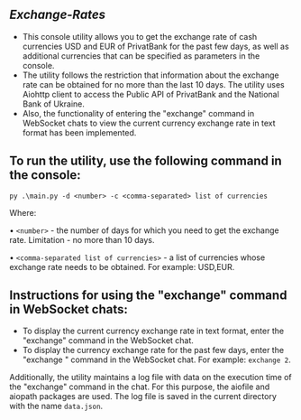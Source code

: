 ## _Exchange-Rates_

- This console utility allows you to get the exchange rate of cash currencies USD and EUR of PrivatBank for the past few days, as well as additional currencies that can be specified as parameters in the console.
- The utility follows the restriction that information about the exchange rate can be obtained for no more than the last 10 days. The utility uses Aiohttp client to access the Public API of PrivatBank and the National Bank of Ukraine.
- Also, the functionality of entering the "exchange" command in WebSocket chats to view the current currency exchange rate in text format has been implemented. 


## To run the utility, use the following command in the console: 

```
py .\main.py -d <number> -c <comma-separated> list of currencies
```
Where:

• ```<number>```  - the number of days for which you need to get the exchange rate. Limitation - no more than 10 days.

• ```<comma-separated list of currencies>``` - a list of currencies whose exchange rate needs to be obtained. For example: USD,EUR.


## Instructions for using the "exchange" command in WebSocket chats:

- To display the current currency exchange rate in text format, enter the "exchange" command in the WebSocket chat.
- To display the currency exchange rate for the past few days, enter the "exchange " command in the WebSocket chat. For example: ```exchange 2```.


Additionally, the utility maintains a log file with data on the execution time of the "exchange" command in the chat. For this purpose, the aiofile and aiopath packages are used. The log file is saved in the current directory with the name ```data.json```.
